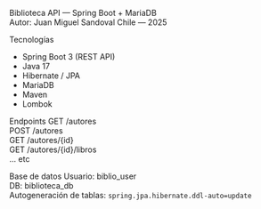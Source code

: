 Biblioteca API — Spring Boot + MariaDB  
Autor: Juan Miguel Sandoval Chile — 2025  

Tecnologías
- Spring Boot 3 (REST API)
- Java 17
- Hibernate / JPA
- MariaDB
- Maven
- Lombok

Endpoints
GET /autores  
POST /autores  
GET /autores/{id}  
GET /autores/{id}/libros  
... etc

Base de datos
Usuario: biblio_user  
DB: biblioteca_db  
Autogeneración de tablas: `spring.jpa.hibernate.ddl-auto=update`
